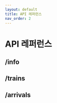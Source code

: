 ```yaml
---
layout: default
title: API 레퍼런스
nav_order: 2
---
```


# API 레퍼런스

## /info

## /trains

## /arrivals